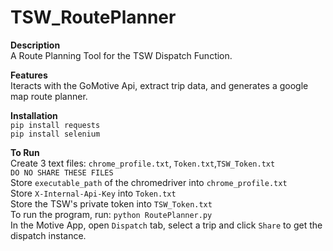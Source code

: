 # TSW_RoutePlanner

**Description**\
A Route Planning Tool for the TSW Dispatch Function.

**Features**\
Iteracts with the GoMotive Api, extract trip data, and generates a google map route planner.

**Installation**\
`pip install requests`\
`pip install selenium`


**To Run**\
Create 3 text files: `chrome_profile.txt`, `Token.txt`,`TSW_Token.txt`\
`DO NO SHARE THESE FILES` \
Store `executable_path` of the chromedriver into `chrome_profile.txt`\
Store `X-Internal-Api-Key` into `Token.txt` \
Store the TSW's private token into `TSW_Token.txt`\
To run the program, run: `python RoutePlanner.py`\
In the Motive App, open `Dispatch` tab, select a trip and click `Share` to get the dispatch instance.


